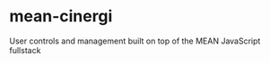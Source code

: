 mean-cinergi
============

User controls and management built on top of the MEAN JavaScript fullstack

